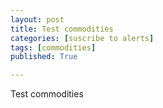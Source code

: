 ```yaml
---
layout: post
title: Test commodities
categories: [suscribe to alerts]
tags: [commodities]
published: True

---
```


Test commodities
